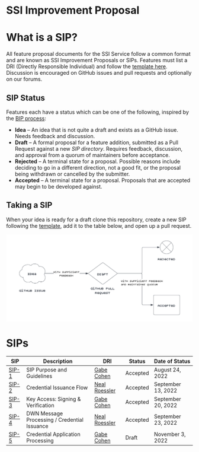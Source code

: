 # SSI Improvement Proposal

# What is a SIP?

All feature proposal documents for the SSI Service follow a common format and are known as SSI Improvement Proposals or
SIPs. Features must list a DRI (Directly Responsible Individual) and follow the [template here](sips/sip_template.md).
Discussion is encouraged on GitHub issues and pull requests and optionally on our forums.

## SIP Status

Features each have a status which can be one of the following, inspired by
the [BIP process](https://github.com/bitcoin/bips/blob/master/bip-0002.mediawiki):

- **Idea** – An idea that is not quite a draft and exists as a GitHub issue. Needs feedback and discussion.
- **Draft** – A formal proposal for a feature addition, submitted as a Pull Request against a new *SIP directory*.
  Requires feedback, discussion, and approval from a quorum of maintainers before acceptance.
- **Rejected** – A terminal state for a proposal. Possible reasons include deciding to go in a different direction,
  not a good fit, or the proposal being withdrawn or cancelled by the submitter.
- **Accepted** – A terminal state for a proposal. Proposals that are accepted may begin to be developed against.

## Taking a SIP

When your idea is ready for a draft clone this repository, create a new SIP following
the [template](sips/sip_template.md), add it to the table below, and open up a pull request.

![sip_flow](sip_flow.png)

# SIPs

| SIP                          | Description                                  | DRI                                            | Status   | Date of Status     |
|------------------------------|----------------------------------------------|------------------------------------------------|----------|--------------------|
| [SIP-1](sips/sip1/README.md) | SIP Purpose and Guidelines                   | [Gabe Cohen](https://github.com/decentralgabe) | Accepted | August 24, 2022    |
| [SIP-2](sips/sip2/README.md) | Credential Issuance Flow                     | [Neal Roessler](https://github.com/nitro-neal) | Accepted | September 13, 2022 |
| [SIP-3](sips/sip3/README.md) | Key Access: Signing & Verification           | [Gabe Cohen](https://github.com/decentralgabe) | Accepted | September 20, 2022 |
| [SIP-4](sips/sip4/README.md) | DWN Message Processing / Credential Issuance | [Neal Roessler](https://github.com/nitro-neal) | Accepted | September 23, 2022 |
| [SIP-5](sips/sip5/README.md) | Credential Application Processing            | [Gabe Cohen](https://github.com/decentralgabe) | Draft    | November 3, 2022   |
